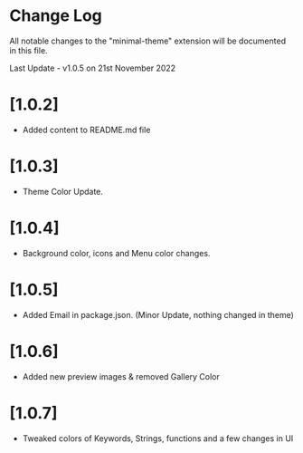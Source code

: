 # Change Log

All notable changes to the "minimal-theme" extension will be documented in this file.

Last Update - v1.0.5 on 21st November 2022

# [1.0.2]

- Added content to README.md file

# [1.0.3]

- Theme Color Update.

# [1.0.4]

- Background color, icons and Menu color changes.

# [1.0.5]

- Added Email in package.json. (Minor Update, nothing changed in theme)

# [1.0.6]

- Added new preview images & removed Gallery Color

# [1.0.7]

- Tweaked colors of Keywords, Strings, functions and a few changes in UI